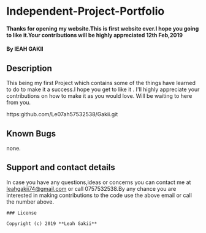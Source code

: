 # Independent-Project-Portfolio
#### Thanks for opening my website.This is first website ever.I hope you going to like it.Your contributions will be highly appreciated 12th Feb,2019
#### By **lEAH GAKII**
## Description
This being my first Project which  contains some of the things have learned to do to make it a success.I hope you get to like it . I'll highly appreciate your contributions on how to make it as you would love. Will be waiting to here from you.

https:github.com/Le07ah57532538/Gakii.git
## Known Bugs
none.

## Support and contact details
In case you have any questions,ideas or concerns you can contact me at leahgakii74@gmail.com or call 0757532538.By any chance you are interested in making contributions to the code use the above email or call the number above.

```
### License

Copyright (c) 2019 **Leah Gakii**
